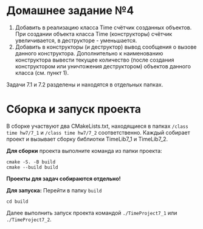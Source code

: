 # Домашнее задание №4

1. Добавить в реализацию класса Time счётчик созданных объектов. При создании объекта класса Time (конструкторы) счётчик увеличивается, в деструкторе - уменьшается.
2. Добавить в конструкторы (и деструктор) вывод сообщения о вызове данного конструктора. Дополнительно к наименованию конструктора вывести текущее количество (после создания конструктором или уничтожения деструктором) объектов данного класса (см. пункт 1).

Задачи 7.1 и 7.2 разделены и находятся в отдельных папках.

# Сборка и запуск проекта
В сборке участвуют два CMakeLists.txt, находящиеся в папках `/class time hw7/7_1` и `/class time hw7/7_2` соответственно. Каждый собирает проект и вызывает сборку библиотки TimeLib7_1 и TimeLib7_2.

**Для сборки** проекта выполните команда из папки проекта:
```
cmake -S. -B build
cmake --build build
```

**Проекты для задач собираются отдельно!**

**Для запуска:**
Перейти в папку `build` 
```
cd build
```
Далее выполнить запуск проекта командой `./TimeProject7_1` или `./TimeProject7_2`.
